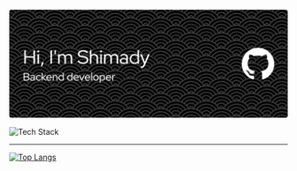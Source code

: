 ![Header](./github-header-image.png)

![Tech Stack](https://github-readme-tech-stack.vercel.app/api/cards?title=Tech+Stack&borderRadius=5&showBorder=false&lineCount=1&bg=%230D1117&badge=%23161B22&border=%2321262D&titleColor=%2358A6FF&line1=spring%2CSpring%2C41a317%3Bhibernate%2CHibernate%2C636363%3Bpostgresql%2Cpostgresql%2C395eed%3B)
  
---
  
[![Top Langs](https://github-readme-stats.vercel.app/api/top-langs/?username=Shimady563&layout=donut&theme=github_dark&hide_border=true&border_radius=5&card_width=340)](https://github.com/anuraghazra/github-readme-stats)

